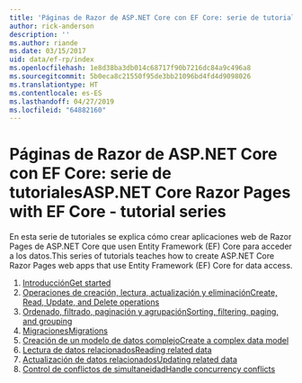 ```yaml
---
title: 'Páginas de Razor de ASP.NET Core con EF Core: serie de tutoriales'
author: rick-anderson
description: ''
ms.author: riande
ms.date: 03/15/2017
uid: data/ef-rp/index
ms.openlocfilehash: 1e8d38ba3db014c68717f90b7216dc84a9c496a8
ms.sourcegitcommit: 5b0eca8c21550f95de3bb21096bd4fd4d9098026
ms.translationtype: HT
ms.contentlocale: es-ES
ms.lasthandoff: 04/27/2019
ms.locfileid: "64882160"
---
```

# <a name="aspnet-core-razor-pages-with-ef-core---tutorial-series"></a><span data-ttu-id="41e4e-102">Páginas de Razor de ASP.NET Core con EF Core: serie de tutoriales</span><span class="sxs-lookup"><span data-stu-id="41e4e-102">ASP.NET Core Razor Pages with EF Core - tutorial series</span></span>

<span data-ttu-id="41e4e-103">En esta serie de tutoriales se explica cómo crear aplicaciones web de Razor Pages de ASP.NET Core que usen Entity Framework (EF) Core para acceder a los datos.</span><span class="sxs-lookup"><span data-stu-id="41e4e-103">This series of tutorials teaches how to create ASP.NET Core Razor Pages web apps that use Entity Framework (EF) Core for data access.</span></span>

1. [<span data-ttu-id="41e4e-104">Introducción</span><span class="sxs-lookup"><span data-stu-id="41e4e-104">Get started</span></span>](xref:data/ef-rp/intro)
1. [<span data-ttu-id="41e4e-105">Operaciones de creación, lectura, actualización y eliminación</span><span class="sxs-lookup"><span data-stu-id="41e4e-105">Create, Read, Update, and Delete operations</span></span>](xref:data/ef-rp/crud)
1. [<span data-ttu-id="41e4e-106">Ordenado, filtrado, paginación y agrupación</span><span class="sxs-lookup"><span data-stu-id="41e4e-106">Sorting, filtering, paging, and grouping</span></span>](xref:data/ef-rp/sort-filter-page)
1. [<span data-ttu-id="41e4e-107">Migraciones</span><span class="sxs-lookup"><span data-stu-id="41e4e-107">Migrations</span></span>](xref:data/ef-rp/migrations)
1. [<span data-ttu-id="41e4e-108">Creación de un modelo de datos complejo</span><span class="sxs-lookup"><span data-stu-id="41e4e-108">Create a complex data model</span></span>](xref:data/ef-rp/complex-data-model)
1. [<span data-ttu-id="41e4e-109">Lectura de datos relacionados</span><span class="sxs-lookup"><span data-stu-id="41e4e-109">Reading related data</span></span>](xref:data/ef-rp/read-related-data)
1. [<span data-ttu-id="41e4e-110">Actualización de datos relacionados</span><span class="sxs-lookup"><span data-stu-id="41e4e-110">Updating related data</span></span>](xref:data/ef-rp/update-related-data)
1. [<span data-ttu-id="41e4e-111">Control de conflictos de simultaneidad</span><span class="sxs-lookup"><span data-stu-id="41e4e-111">Handle concurrency conflicts</span></span>](xref:data/ef-rp/concurrency)
